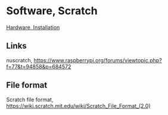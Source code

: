 # Software, Scratch

[Hardware, Installation](hw-project.md)

## Links

nuscratch, https://www.raspberrypi.org/forums/viewtopic.php?f=77&t=94858&p=684572

## File format

Scratch file format, https://wiki.scratch.mit.edu/wiki/Scratch_File_Format_(2.0)

